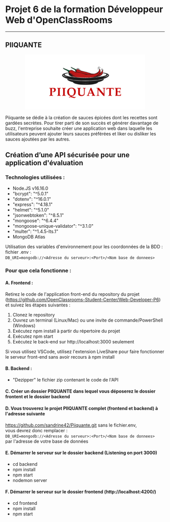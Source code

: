 # Projet 6 de la formation Développeur Web d'OpenClassRooms  
-----------------  
## PIIQUANTE
<p align="center">
<img width="380" height="173" ![Piiquante] src = "https://github.com/sandrine42/Piiquante/blob/main/img/logo_piiquante.png" >
</p>

Piiquante se dédie à la création de sauces épicées dont les recettes sont gardées
secrètes. Pour tirer parti de son succès et générer davantage de buzz, l'entreprise
souhaite créer une application web dans laquelle les utilisateurs peuvent ajouter
leurs sauces préférées et liker ou disliker les sauces ajoutées par les autres.  
## Création d’une API sécurisée pour une application d'évaluation  

### Technologies utilisées :  
* Node.JS v16.16.0  
* "bcrypt": "^5.0.1"  
* "dotenv": "^16.0.1"  
* "express": "^4.18.1"  
* "helmet": "^5.1.0"  
* "jsonwebtoken": "^8.5.1"  
* "mongoose": "^6.4.4"  
* "mongoose-unique-validator": "^3.1.0"  
* "multer": "^1.4.5-lts.1"  
* MongoDB Atlas

Utilisation des variables d'environnement pour les coordonnées de la BDD :
fichier .env :  
`DB_URI=mongodb://<Adresse du serveur>:<Port>/<Nom base de donnees>`  
### Pour que cela fonctionne :  
#### A. Frontend :

Retirez le code de l'application front-end du repository du projet
(https://github.com/OpenClassrooms-Student-Center/Web-Developer-P6)
et suivez les étapes suivantes :

1. Clonez le repository
2. Ouvrez un terminal (Linux/Mac) ou une invite de commande/PowerShell
(Windows)
3. Exécutez npm install à partir du répertoire du projet
4. Exécutez npm start
5. Exécutez le back-end sur http://localhost:3000 seulement

Si vous utilisez VSCode, utilisez l'extension LiveShare pour faire fonctionner le
serveur front-end sans avoir recours à npm install

#### B. Backend :

* "Dezipper" le fichier zip contenant le code de l'API

#### C. Créer un dossier PIIQUANTE dans lequel vous déposerez le dossier frontent et le dossier backend

#### D. Vous trouverez le projet PIIQUANTE complet (frontend et backend) à l'adresse suivante
https://github.com/sandrine42/Piiquante.git
sans le fichier.env,  
vous devrez donc remplacer :  
`DB_URI=mongodb://<Adresse du serveur>:<Port>/<Nom base de donnees>`  
par l'adresse de votre base de données

#### E. Démarrer le serveur sur le dossier backend (Listening on port 3000)

* cd backend  
* npm install  
* npm start
* nodemon server

#### F. Démarrer le serveur sur le dossier frontend (http://localhost:4200/)

* cd frontend  
* npm install
* npm start

